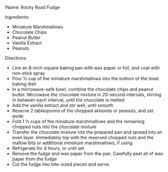 !Name: Rocky Road Fudge

Ingredients:
- Miniature Marshmallows
- Chocolate Chips
- Peanut Butter
- Vanilla Extract
- Peanuts

Directions:
- Line an 8-inch-square baking pan with wax paper or foil, and coat with non-stick spray
- Pour ½ cup of the miniature marshmallows into the bottom of the lined baking dish
- In a microwave-safe bowl, combine the chocolate chips and peanut butter. Microwave the chocolate mixture in 20-second intervals, stirring in between each interval, until the chocolate is melted
- Add the vanilla extract and stir well, until smooth
- Reserve 2 tablespoons of the chopped almonds or peanuts, and set aside
- Fold 1 ½ cups of the miniature marshmallows and the remaining chopped nuts into the chocolate mixture
- Transfer the chocolate mixture into the prepared pan and spread into an even layer. Immediately top with the reserved chopped nuts and the mallow bits or additional miniature marshmallows, if using
- Refrigerate for 4 hours, or until set
- Remove the fudge and wax paper from the pan. Carefully peel all of wax paper from the fudge
- Cut the fudge into bite-sized pieces and serve.
